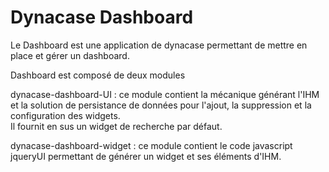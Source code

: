 # Dynacase Dashboard

Le Dashboard est une application de dynacase permettant de mettre en place et gérer un dashboard.

Dashboard est composé de deux modules 

dynacase-dashboard-UI
:   ce module contient la mécanique générant l'IHM et la solution de persistance de données pour l'ajout, la suppression et la configuration des widgets.  
    Il fournit en sus un widget de recherche par défaut.

dynacase-dashboard-widget
:   ce module contient le code javascript jqueryUI permettant de générer un widget et ses éléments d'IHM. 

